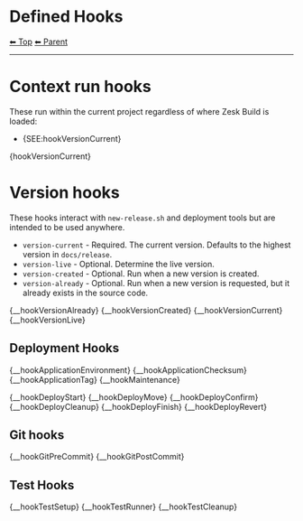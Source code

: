 # Defined Hooks

<!-- TEMPLATE header 2 -->
[⬅ Top](index.md) [⬅ Parent ](../index.md)
<hr />

# Context run hooks

These run within the current project regardless of where Zesk Build is loaded:

- {SEE:hookVersionCurrent}

{hookVersionCurrent}

# Version hooks

These hooks interact with `new-release.sh` and deployment tools but are intended to be used anywhere.

- `version-current` - Required. The current version. Defaults to the highest version in `docs/release`.
- `version-live` - Optional. Determine the live version.
- `version-created` - Optional. Run when a new version is created.
- `version-already` - Optional. Run when a new version is requested, but it already exists in the source code.

{__hookVersionAlready}
{__hookVersionCreated}
{__hookVersionCurrent}
{__hookVersionLive}

## Deployment Hooks

{__hookApplicationEnvironment}
{__hookApplicationChecksum}
{__hookApplicationTag}
{__hookMaintenance}

{__hookDeployStart}
{__hookDeployMove}
{__hookDeployConfirm}
{__hookDeployCleanup}
{__hookDeployFinish}
{__hookDeployRevert}

## Git hooks

{__hookGitPreCommit}
{__hookGitPostCommit}

## Test Hooks

{__hookTestSetup}
{__hookTestRunner}
{__hookTestCleanup}
